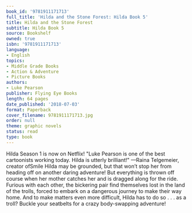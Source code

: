 ```yaml
---
book_id: '9781911171713'
full_title: 'Hilda and the Stone Forest: Hilda Book 5'
title: Hilda and the Stone Forest
subtitle: Hilda Book 5
source: Bookshelf
owned: true
isbn: '9781911171713'
language:
- English
topics:
- Middle Grade Books
- Action & Adventure
- Picture Books
authors:
- Luke Pearson
publisher: Flying Eye Books
length: 64 pages
date_published: '2018-07-03'
format: Paperback
cover_filename: 9781911171713.jpg
order: null
theme: graphic novels
status: read
type: book
---
```

Hilda Season 1 is now on Netflix!
"Luke Pearson is one of the best cartoonists working today. Hilda is utterly brilliant!"
—Raina Telgemeier, creator ofSmile
Hilda may be grounded, but that won’t stop her from heading off on another daring adventure! But everything is thrown off course when her mother catches her and is dragged along for the ride. Furious with each other, the bickering pair find themselves lost in the land of the trolls, forced to embark on a dangerous journey to make their way home. And to make matters even more difficult, Hilda has to do so . . . as a troll? Buckle your seatbelts for a crazy body-swapping adventure!
